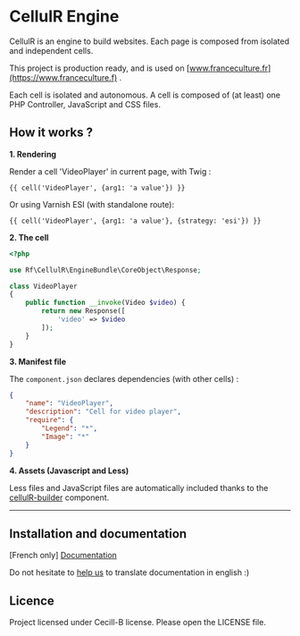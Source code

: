 CellulR Engine
============

CellulR is an engine to build websites. Each page is composed from isolated and independent cells.

This project is production ready, and is used on [www.franceculture.fr](https://www.franceculture.f) .

Each cell is isolated and autonomous. A cell is composed of (at least) one PHP Controller, JavaScript and CSS files.

How it works ?
-----

**1. Rendering**


Render a cell 'VideoPlayer' in current page, with Twig :

```twig
{{ cell('VideoPlayer', {arg1: 'a value'}) }}
```

Or using Varnish ESI (with standalone route):

```twig
{{ cell('VideoPlayer', {arg1: 'a value'}, {strategy: 'esi'}) }}
```

**2. The cell**

```php
<?php

use Rf\CellulR\EngineBundle\CoreObject\Response;

class VideoPlayer
{
    public function __invoke(Video $video) {
        return new Response([
            'video' => $video
        ]); 
    }
}
```

**3. Manifest file**

The `component.json` declares dependencies (with other cells) :

```json
{
    "name": "VideoPlayer",
    "description": "Cell for video player",
    "require": {
        "Legend": "*",
        "Image": "*"
    }
}
```

**4. Assets (Javascript and Less)**

Less files and JavaScript files are automatically included thanks to the [cellulR-builder](https://github.com/radiofrance/CellulR-builder) component.

-----
 
Installation and documentation
-------------

[French only] [Documentation](./Resources/doc/README.md)

Do not hesitate to [help us](https://github.com/radiofrance/CellulR-engine/pulls) to translate documentation in english :)

Licence
-------

Project licensed under Cecill-B license. Please open the LICENSE file.